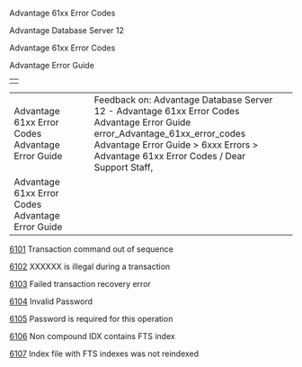 Advantage 61xx Error Codes




Advantage Database Server 12  

Advantage 61xx Error Codes

Advantage Error Guide

|  |
| --- |
|  |

|  |  |  |  |  |
| --- | --- | --- | --- | --- |
| Advantage 61xx Error Codes  Advantage Error Guide |  |  | Feedback on: Advantage Database Server 12 - Advantage 61xx Error Codes Advantage Error Guide error\_Advantage\_61xx\_error\_codes Advantage Error Guide > 6xxx Errors > Advantage 61xx Error Codes / Dear Support Staff, |  |
| Advantage 61xx Error Codes  Advantage Error Guide |  |  |  |  |

[6101](error_6101_transaction_command_out_of_sequence.htm) Transaction command out of sequence

[6102](error_6102_xxxxxx_is_illegal_during_a_transaction.htm) XXXXXX is illegal during a transaction

[6103](error_6103_failed_transaction_recovery_error.htm) Failed transaction recovery error

[6104](error_6104_invalid_password.htm) Invalid Password

[6105](error_6105_password_is_required_for_this_operation.htm) Password is required for this operation

[6106](error_6106_non_compound_idx_contains_fts_index.htm) Non compound IDX contains FTS index

[6107](error_6107_index_file_with_fts_indexes_was_not_reindexed.htm) Index file with FTS indexes was not reindexed
